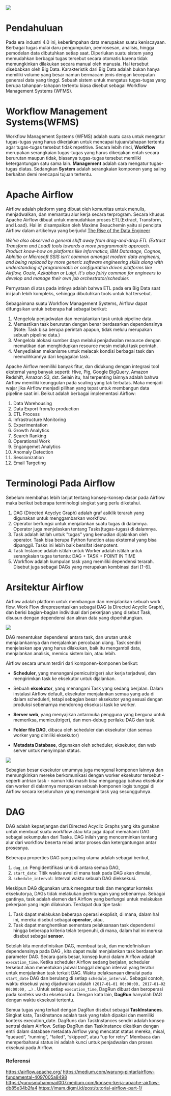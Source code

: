 ![](https://github.com/jokoeliyanto/apache-airflow/blob/main/image/header%20modul1.png)

# Pendahuluan
Pada era industri 4.0 ini, keberlimpahan data merupakan suatu keniscayaan. Berbagai tugas mulai daru pengumpulan, pemrosesan, analisis, hingga pemodelan data dibutuhkan setiap saat. Diperlukan suatu sistem yang memudahkan berbagai tugas tersebut secara otomatis karena tidak memungkinkan dilakukan secara manual oleh manusia. Hal tersebut disebabkan oleh Big Data. Karakteristik dari Big Data adalah bukan hanya memiliki volume yang besar namun bermacam jenis dengan kecepatan generasi data yang tinggi. Sebuah sistem untuk mengatus tugas-tugas yang berupa tahanpan-tahapan tertentu biasa disebut sebagai Workflow Management Systems (WFMS).

# Workflow Management Systems(WFMS)

Workflow Management Systems (WFMS) adalah suatu cara untuk mengatur tugas-tugas yang harus dikerjakan untuk mencapai tujuan/tahapan tertentu agar tugas-tugas tersebut tidak repetitive. Secara lebih rinci, **Workflow** merupakan serangkaian tugas-tugas yang harus dikerjakan entah secara berurutan maupun tidak, biasanya tugas-tugas tersebut memiliki ketergantungan satu sama lain. **Management** adalah cara mengatur tugas-tugas diatas. Sedangkan **System** adalah serangkaian komponen yang saling berkaitan demi mencapai tujuan tertentu.


# Apache Airflow

Airflow adalah platform yang dibuat oleh komunitas untuk menulis, menjadwalkan, dan memantau alur kerja secara terprogram.  Secara khusus Apache Airflow dibuat untuk memudahkan proses ETL(Extract, Transform, and Load). Hal ini disampaikan oleh Maxime Beauchemin yaitu si pencipta Airflow dalam artikelnya yang berjudul [The Rise of the Data Engineer](https://www.freecodecamp.org/news/the-rise-of-the-data-engineer-91be18f1e603/)

*We've also observed a general shift away from drag-and-drop ETL (Extract Transform and Load) tools towards a more programmatic approach. Product know-how on platforms like Informatica, IBM Datastage, Cognos, AbInitio or Microsoft SSIS isn't common amongst modern data engineers, and being replaced by more generic software engineering skills along with understanding of programmatic or configuration driven platforms like Airflow, Oozie, Azkabhan or Luigi. It's also fairly common for engineers to develop and manage their own job orchestrator/scheduler.*

Pernyataan di atas pada intinya adalah bahwa ETL pada era Big Data saat ini jauh lebih kompleks, sehingga dibutuhkan tools untuk hal tersebut.

Sebagaimana suatu Workflow Management Systems, Airflow dapat difungsikan untuk beberapa hal sebagai berikut:
1. Mengelola penjadwalan dan menjalankan task untuk pipeline data.
2. Memastikan task berurutan dengan benar berdasarkan dependensinya (Note: Task bisa berupa perintah apapun, tidak melulu merupakan sebuah pipeline data.)
3. Mengelola alokasi sumber daya melalui penjadwalan resource dengan mematikan dan menghidupkan resource mesin melalui task perintah.
4. Menyediakan mekanisme untuk melacak kondisi berbagai task dan memulihkannya dari kegagalan task.

Apache Airflow memiliki banyak fitur, dan didukung dengan integrasi tool eksternal yang banyak seperti: Hive, Pig, Google BigQuery, Amazon Redshift, Amazon S3, dst. Selain itu, hal terpenting lainnya adalah bahwa Airflow memiliki keunggulan pada scaling yang tak terbatas. Maka menjadi wajar jika Airflow menjadi pilihan yang tepat untuk membangun data pipeline saat ini. Beikut adalah berbagai implementasi Airflow:
1. Data Warehousing
2. Data Export from/to production
3. ETL Process
4. Infrastructure Monitoring
5. Experimentation
6. Growth Analytics
7. Search Ranking
8. Operational Work
9. Engangemet Analytics
10. Anomaly Detection
11. Sessionization
12. Email Targeting

# Terminologi Pada Airflow
Sebelum membahas lebih lanjut tentang konsep-konsep dasar pada Airflow maka berikut beberapa terminologi singkat yang perlu diketahui.
1. DAG (Directed Acyclyc Graph) adalah graf asiklik terarah yang digunakan untuk menggambarkan workflow.
2. Operator berfungsi untuk menjalankan suatu tugas di dalamnya. Operator juga menjelaskan tentang Tasks(tugas-tugas) di dalamnya.
3. Task adalah istilah untuk "tugas" yang kemudian dijalankan oleh operator. Task bisa berupa Python function atau eksternal yang bisa dipanggil. Tasks ini lebih baik bersifat idempotent. 
6. Task Instance adalah istilah untuk Worker adalah istilah untuk serangkaian tugas tertentu: DAG + TASK + POINT IN TIME
7. Workflow adalah kumpulan task yang memiliki dependensi terarah. Disebut juga sebagai DAGs yang merupakan kombinasi dari [1-6].


# Arsitektur Airflow
Airflow adalah platform untuk membangun dan menjalankan sebuah work flow. Work Flow direpresentasikan sebagai DAG (a Directed Acyclic Graph), dan berisi bagian-bagian individual dari pekerjaan yang disebut Task, disusun dengan dependensi dan aliran data yang diperhitungkan.

![](https://github.com/jokoeliyanto/apache-airflow/blob/main/image/DAG%20Example2.png)

DAG menentukan dependensi antara task, dan urutan untuk menjalankannya dan menjalankan percobaan ulang. Task sendiri menjelaskan apa yang harus dilakukan, baik itu mengambil data, menjalankan analisis, memicu sistem lain, atau lebih.

Airflow secara umum terdiri dari komponen-komponen berikut:

* **Scheduler**, yang menangani pemicu(triger) alur kerja terjadwal, dan mengirimkan task ke eksekutor untuk dijalankan.

* Sebuah **eksekutor**, yang menangani Task yang sedang berjalan. Dalam instalasi Airflow default, eksekutor menjalankan semua yang ada di dalam schedulerl, tetapi sebagian besar eksekutor yang sesuai dengan produksi sebenarnya mendorong eksekusi task ke worker.

* **Server web**, yang menyajikan antarmuka pengguna yang berguna untuk memeriksa, memicu(triger), dan men-debug perilaku DAG dan task.

* **Folder file DAG**, dibaca oleh scheduler dan eksekutor (dan semua worker yang dimiliki eksekutor)

* **Metadata Database**, digunakan oleh scheduler, eksekutor, dan web server untuk menyimpan status.

![](https://github.com/jokoeliyanto/apache-airflow/blob/main/image/arsitektur%20airflow2.png)

Sebagian besar eksekutor umumnya juga mengenal komponen lainnya dan memungkinkan mereke berkomunikasi dengan worker eksekutor tersebut - seperti antrian task - namun kita masih bisa menganggap bahwa eksekutor dan worker di dalamnya merupakan sebuah komponen logis tunggal di Airflow secara keseluruhan yang menangani task yag sesungguhnya.

# DAG

DAG adalah kepanjangan dari Directed Acyclic Graphs yang kita gunakan untuk membuat suatu workflow atau kita juga dapat memahami DAG sebagai sekumpulan dari Tasks. DAG inilah yang mencerminkan tentang alur dari workflow beserta relasi antar proses dan ketergantungan antar prosesnya.

Beberapa properties DAG yang paling utama adalah sebagai berikut,
1. `dag_id`: Pengidentifikasi unik di antara semua DAG,
2. `start_date`: Titik waktu awal di mana task pada DAG akan dimulai,
3. `schedule_interval`: Interval waktu sebuah DAG dieksekusi.

Meskipun DAG digunakan untuk mengatur task dan mengatur konteks eksekutorya, DAGs tidak melakukan perhitungan yang sebenarnya. Sebagai gantinya, task adalah elemen dari Airflow yang berfungsi untuk melakukan pekerjaan yang ingin dilakukan. Terdapat dua tipe task:
1. Task dapat melakukan beberapa operasi eksplisit, di mana, dalam hal ini, mereka disebut sebagai **operator**, atau,
2. Task dapat menghentikan sementara pelaksanaan task dependensi hingga beberapa kriteria telah terpenuhi, di mana, dalam hal ini mereka disebut sebagai **sensor**.

Setelah kita mendefinisikan DAG, membuat task, dan mendefinisikan dependensinya pada DAG , kita dapat mulai menjalankan task berdasarkan parameter DAG. Secara garis besar, konsep kunci dalam Airflow adalah `execution_time`. Ketika scheduler Airflow sedang berjalan, scheduler tersebut akan menentukan jadwal tanggal dengan interval yang teratur untuk menjalankan task terkait DAG. Waktu pelaksanaan dimulai pada `start_date` DAG dan berulang di setiap `schedule_interval`. Sebagai contoh, waktu eksekusi yang dijadwalkan adalah `(2017–01–01 00:00:00, 2017–01–02 00:00:00, …)` . Untuk setiap `execution_time`, DagRun dibuat dan beroperasi pada konteks waktu eksekusi itu. Dengan kata lain, **DagRun** hanyalah DAG dengan waktu eksekusi tertentu.

Semua tugas yang terkait dengan DagRun disebut sebagai **TaskInstances**. Singkat kata, TaskInstance adalah task yang telah dipakai dan memiliki konteks execution_date. DagRuns dan TaskInstances sendiri adalah konsep sentral dalam Airflow. Setiap DagRun dan TaskInstance dikaitkan dengan entri dalam database metadata Airflow yang mencatat status mereka, misal, “queued”, “running”, “failed”, “skipped”, atau “up for retry”. Membaca dan memperbaharui status ini adalah kunci untuk penjadwalan dan proses eksekusi pada Airflow.




### Referensi
https://airflow.apache.org/
https://medium.com/warung-pintar/airflow-fundamental-4097005a8498
https://yunusmuhammad007.medium.com/konsep-kerja-apache-airflow-db85e34b2fa4
https://imam.digmi.id/post/tutorial-airflow-part-1/
